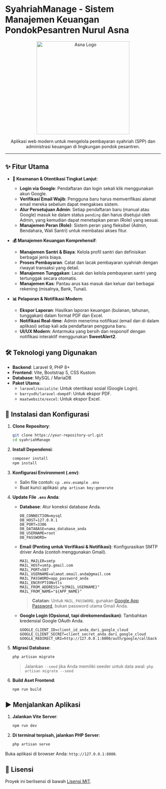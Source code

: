 # SyahriahManage - Sistem Manajemen Keuangan PondokPesantren Nurul Asna

<p align="center">
    <img src="logo_copy.png" width="300" alt="Asna Logo">
</p>

<p align="center">
  Aplikasi web modern untuk mengelola pembayaran syahriah (SPP) dan administrasi keuangan di lingkungan pondok pesantren.
</p>

---

## ✨ Fitur Utama

- **🔐 Keamanan & Otentikasi Tingkat Lanjut**:
  - **Login via Google**: Pendaftaran dan login sekali klik menggunakan akun Google.
  - **Verifikasi Email Wajib**: Pengguna baru harus memverifikasi alamat email mereka sebelum dapat mengakses sistem.
  - **Alur Persetujuan Admin**: Setiap pendaftaran baru (manual atau Google) masuk ke dalam status `pending` dan harus disetujui oleh Admin, yang kemudian dapat menetapkan peran (Role) yang sesuai.
  - **Manajemen Peran (Role)**: Sistem peran yang fleksibel (Admin, Bendahara, Wali Santri) untuk membatasi akses fitur.

- **💰 Manajemen Keuangan Komprehensif**:
  - **Manajemen Santri & Biaya**: Kelola profil santri dan definisikan berbagai jenis biaya.
  - **Proses Pembayaran**: Catat dan lacak pembayaran syahriah dengan riwayat transaksi yang detail.
  - **Manajemen Tunggakan**: Lacak dan kelola pembayaran santri yang tertunggak secara otomatis.
  - **Manajemen Kas**: Pantau arus kas masuk dan keluar dari berbagai rekening (misalnya, Bank, Tunai).

- **📊 Pelaporan & Notifikasi Modern**:
  - **Ekspor Laporan**: Hasilkan laporan keuangan (bulanan, tahunan, tunggakan) dalam format PDF dan Excel.
  - **Notifikasi Real-time**: Admin menerima notifikasi (email dan di dalam aplikasi) setiap kali ada pendaftaran pengguna baru.
  - **UI/UX Modern**: Antarmuka yang bersih dan responsif dengan notifikasi interaktif menggunakan **SweetAlert2**.

## 🛠️ Teknologi yang Digunakan

- **Backend**: Laravel 9, PHP 8+
- **Frontend**: Vite, Bootstrap 5, CSS Kustom
- **Database**: MySQL / MariaDB
- **Paket Utama**:
  - `laravel/socialite`: Untuk otentikasi sosial (Google Login).
  - `barryvdh/laravel-dompdf`: Untuk ekspor PDF.
  - `maatwebsite/excel`: Untuk ekspor Excel.

## 🚀 Instalasi dan Konfigurasi

1.  **Clone Repository**:
    ```bash
    git clone https://your-repository-url.git
    cd syahriahManage
    ```

2.  **Install Dependensi**:
    ```bash
    composer install
    npm install
    ```

3.  **Konfigurasi Environment (.env)**:
    - Salin file contoh: `cp .env.example .env`
    - Buat kunci aplikasi: `php artisan key:generate`

4.  **Update File `.env` Anda**:
    - **Database**: Atur koneksi database Anda.
      ```
      DB_CONNECTION=mysql
      DB_HOST=127.0.0.1
      DB_PORT=3306
      DB_DATABASE=nama_database_anda
      DB_USERNAME=root
      DB_PASSWORD=
      ```
    - **Email (Penting untuk Verifikasi & Notifikasi)**: Konfigurasikan SMTP driver Anda (contoh menggunakan Gmail).
      ```
      MAIL_MAILER=smtp
      MAIL_HOST=smtp.gmail.com
      MAIL_PORT=587
      MAIL_USERNAME=alamat.email.anda@gmail.com
      MAIL_PASSWORD=app_password_anda
      MAIL_ENCRYPTION=tls
      MAIL_FROM_ADDRESS="${MAIL_USERNAME}"
      MAIL_FROM_NAME="${APP_NAME}"
      ```
      > **Catatan**: Untuk `MAIL_PASSWORD`, gunakan [Google App Password](https://support.google.com/accounts/answer/185833), bukan password utama Gmail Anda.

    - **Google Login (Opsional, tapi direkomendasikan)**: Tambahkan kredensial Google OAuth Anda.
      ```
      GOOGLE_CLIENT_ID=client_id_anda_dari_google_cloud
      GOOGLE_CLIENT_SECRET=client_secret_anda_dari_google_cloud
      GOOGLE_REDIRECT_URI=http://127.0.0.1:8000/auth/google/callback
      ```

5.  **Migrasi Database**:
    ```bash
    php artisan migrate
    ```
    > Jalankan `--seed` jika Anda memiliki seeder untuk data awal: `php artisan migrate --seed`

6.  **Build Aset Frontend**:
    ```bash
    npm run build
    ```

## ▶️ Menjalankan Aplikasi

1.  **Jalankan Vite Server**:
    ```bash
    npm run dev
    ```

2.  **Di terminal terpisah, jalankan PHP Server**:
    ```bash
    php artisan serve
    ```

Buka aplikasi di browser Anda: `http://127.0.0.1:8000`.

## 📄 Lisensi

Proyek ini berlisensi di bawah [Lisensi MIT](https://opensource.org/licenses/MIT).
